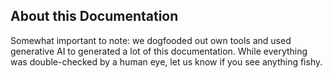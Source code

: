 

## About this Documentation

Somewhat important to note: we dogfooded out own tools and used generative AI to generated a lot of this documentation. While everything was double-checked by a human eye, let us know if you see anything fishy. 